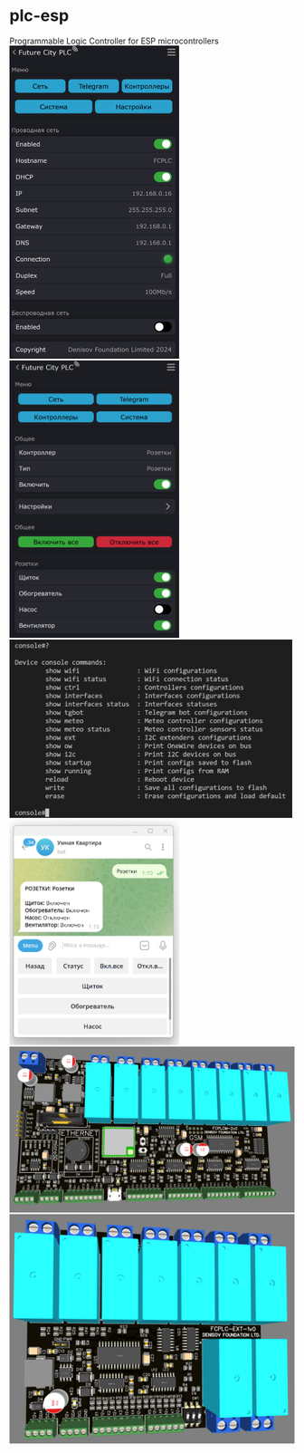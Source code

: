 # plc-esp
Programmable Logic Controller for ESP microcontrollers
<br>
<img src="https://raw.githubusercontent.com/Denisov-Foundation-Limited/plc-esp/develop/img/net.png" width=300 />
<img src="https://raw.githubusercontent.com/Denisov-Foundation-Limited/plc-esp/develop/img/socket.png" width=300 />
<br>
<img src="https://raw.githubusercontent.com/Denisov-Foundation-Limited/plc-esp/develop/img/cli.png" width=500 />
<img src="https://raw.githubusercontent.com/Denisov-Foundation-Limited/plc-esp/develop/img/tgbot.png" width=300 />
<br>
<img src="https://raw.githubusercontent.com/Denisov-Foundation-Limited/plc-esp/develop/img/board.png" width=700 />
<br>
<img src="https://raw.githubusercontent.com/Denisov-Foundation-Limited/plc-esp/develop/img/ext.png" width=700 />
